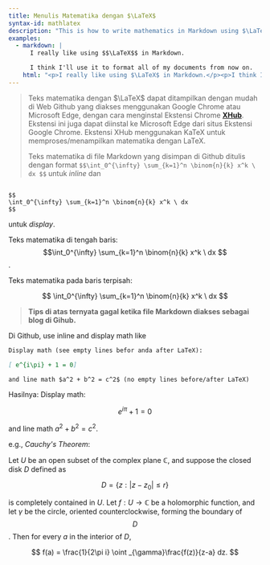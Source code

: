 ```yaml
---
title: Menulis Matematika dengan $\LaTeX$
syntax-id: mathlatex
description: "This is how to write mathematics in Markdown using $\LaTeX$"
examples:
  - markdown: |
      I really like using $$\LaTeX$$ in Markdown.

      I think I'll use it to format all of my documents from now on.
    html: "<p>I really like using $\LaTeX$ in Markdown.</p><p>I think I'll use it to format all of my documents from now on.</p>"
---
```


>Teks matematika dengan $\LaTeX$ dapat ditampilkan dengan mudah di Web Github yang diakses menggunakan Google Chrome atau Microsoft Edge, dengan cara menginstal Ekstensi Chrome [**XHub**](https://github.com/nschloe/xhub). Ekstensi ini juga dapat diinstal ke Microsoft Edge dari situs Ekstensi Google Chrome. Ekstensi XHub menggunakan KaTeX untuk memproses/menampilkan matematika dengan LaTeX. 
>
>Teks matematika di file Markdown yang disimpan di Github ditulis dengan format `$$\int_0^{\infty} \sum_{k=1}^n \binom{n}{k} x^k \ dx $$` untuk *inline* dan

````

$$
\int_0^{\infty} \sum_{k=1}^n \binom{n}{k} x^k \ dx 
$$

````
untuk *display*.

Teks matematika di tengah baris: $$\int_0^{\infty} \sum_{k=1}^n \binom{n}{k} x^k \ dx $$.

Teks matematika pada baris terpisah:

$$
\int_0^{\infty} \sum_{k=1}^n \binom{n}{k} x^k \ dx
$$

> **Tips di atas ternyata gagal ketika file Markdown diakses sebagai blog di Gihub.**


Di Github, use inline and display math like

````markdown
Display math (see empty lines befor anda after LaTeX):

[ e^{i\pi} + 1 = 0]

and line math $a^2 + b^2 = c^2$ (no empty lines before/after LaTeX)
````
Hasilnya:
Display math:

$$
e^{i\pi} + 1 = 0
$$

and line math $a^2 + b^2 = c^2$.

e.g., _Cauchy's Theorem_:

Let $U$ be an open subset of the complex plane $\mathbb{C}$, and suppose the closed
disk $D$ defined as

$$
D = \bigl\{z:|z-z_{0}|\leq r\bigr\}
$$

is completely contained in $U$. Let $f: U\to\mathbb{C}$ be a holomorphic function,
and let $\gamma$ be the circle, oriented counterclockwise, forming the boundary of
$$D$$. Then for every $a$ in the interior of $D$,

$$
f(a) = \frac{1}{2\pi i} \oint _{\gamma}\frac{f(z)}{z-a} dz.
$$
